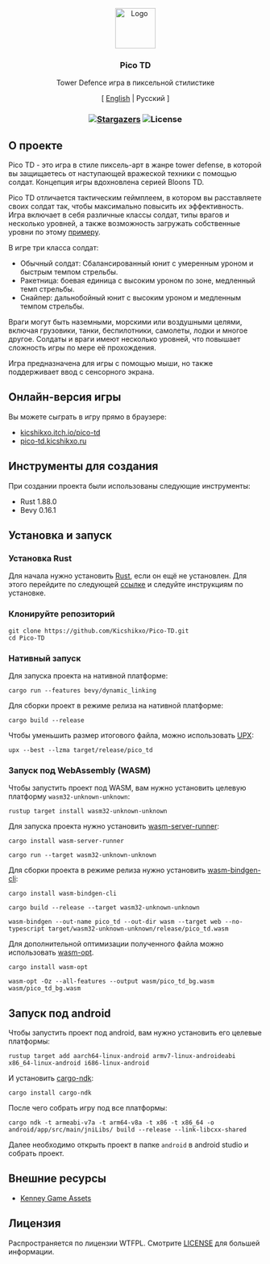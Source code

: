 <p align="center">
  <a href="https://github.com/Kicshikxo/Pico-TD">
    <img src="https://raw.githubusercontent.com/Kicshikxo/Pico-TD/main/build/windows/icon.ico" alt="Logo" width="80" height="80">
  </a>

  <h3 align="center">Pico TD</h3>

  <p align="center">
    Tower Defence игра в пиксельной стилистике
  </p>

  <p align="center">
    [ <a href="https://github.com/Kicshikxo/Pico-TD/blob/main/README.md">English</a> | Русский ]
  </p>
</p>

### <p align="center">[![Stargazers](https://img.shields.io/github/stars/Kicshikxo/Pico-TD?style=social)](https://google.com) ![License](https://img.shields.io/github/license/Kicshikxo/Pico-TD)</p>

## О проекте

Pico TD - это игра в стиле пиксель-арт в жанре tower defense, в которой вы защищаетесь от наступающей вражеской техники с помощью солдат. Концепция игры вдохновлена серией Bloons TD.

Pico TD отличается тактическим геймплеем, в котором вы расставляете своих солдат так, чтобы максимально повысить их эффективность. Игра включает в себя различные классы солдат, типы врагов и несколько уровней, а также возможность загружать собственные уровни по этому [примеру](https://github.com/Kicshikxo/Pico-TD/blob/main/assets/levels/example.ron).

В игре три класса солдат:

-   Обычный солдат: Сбалансированный юнит с умеренным уроном и быстрым темпом стрельбы.
-   Ракетница: боевая единица с высоким уроном по зоне, медленный темп стрельбы.
-   Снайпер: дальнобойный юнит с высоким уроном и медленным темпом стрельбы.

Враги могут быть наземными, морскими или воздушными целями, включая грузовики, танки, беспилотники, самолеты, лодки и многое другое. Солдаты и враги имеют несколько уровней, что повышает сложность игры по мере её прохождения.

Игра предназначена для игры с помощью мыши, но также поддерживает ввод с сенсорного экрана.

## Онлайн-версия игры

Вы можете сыграть в игру прямо в браузере:

-   [kicshikxo.itch.io/pico-td](https://kicshikxo.itch.io/pico-td)
-   [pico-td.kicshikxo.ru](https://pico-td.kicshikxo.ru)

## Инструменты для создания

При создании проекта были использованы следующие инструменты:

-   Rust 1.88.0
-   Bevy 0.16.1

## Установка и запуск

### Установка Rust

Для начала нужно установить [Rust](https://www.rust-lang.org/), если он ещё не установлен. Для этого перейдите по следующей [ссылке](https://www.rust-lang.org/tools/install) и следуйте инструкциям по установке.

### Клонируйте репозиторий

```shell
git clone https://github.com/Kicshikxo/Pico-TD.git
cd Pico-TD
```

### Нативный запуск

Для запуска проекта на нативной платформе:

```shell
cargo run --features bevy/dynamic_linking
```

Для сборки проект в режиме релиза на нативной платформе:

```shell
cargo build --release
```

Чтобы уменьшить размер итогового файла, можно использовать [UPX](https://github.com/upx/upx):

```shell
upx --best --lzma target/release/pico_td
```

### Запуск под WebAssembly (WASM)

Чтобы запустить проект под WASM, вам нужно установить целевую платформу `wasm32-unknown-unknown`:

```shell
rustup target install wasm32-unknown-unknown
```

Для запуска проекта нужно установить [wasm-server-runner](https://github.com/jakobhellermann/wasm-server-runner):

```shell
cargo install wasm-server-runner
```

```shell
cargo run --target wasm32-unknown-unknown
```

Для сборки проекта в режиме релиза нужно установить [wasm-bindgen-cli](https://github.com/rustwasm/wasm-bindgen):

```shell
cargo install wasm-bindgen-cli
```

```shell
cargo build --release --target wasm32-unknown-unknown
```

```shell
wasm-bindgen --out-name pico_td --out-dir wasm --target web --no-typescript target/wasm32-unknown-unknown/release/pico_td.wasm
```

Для дополнительной оптимизации полученного файла можно использовать [wasm-opt](https://github.com/WebAssembly/binaryen).

```shell
cargo install wasm-opt
```

```shell
wasm-opt -Oz --all-features --output wasm/pico_td_bg.wasm wasm/pico_td_bg.wasm
```

## Запуск под android

Чтобы запустить проект под android, вам нужно установить его целевые платформы:

```shell
rustup target add aarch64-linux-android armv7-linux-androideabi x86_64-linux-android i686-linux-android
```

И установить [cargo-ndk](https://github.com/bbqsrc/cargo-ndk):

```shell
cargo install cargo-ndk
```

После чего собрать игру под все платформы:

```shell
cargo ndk -t armeabi-v7a -t arm64-v8a -t x86 -t x86_64 -o android/app/src/main/jniLibs/ build --release --link-libcxx-shared
```

Далее необходимо открыть проект в папке `android` в android studio и собрать проект.

## Внешние ресурсы

-   [Kenney Game Assets](https://kenney.nl/assets/)

## Лицензия

Распространяется по лицензии WTFPL. Смотрите [LICENSE](https://github.com/Kicshikxo/Pico-TD/blob/main/LICENSE.md) для большей информации.
